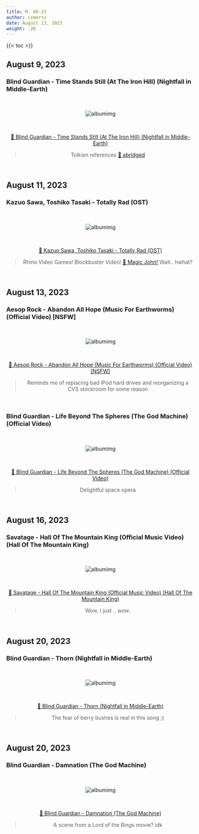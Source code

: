 ```yaml
---
title: M. 08-23
author: csmertx
date: August 13, 2023
weight: -20
---
```


<!--more-->

{{< toc >}}

## August 9, 2023
### Blind Guardian - Time Stands Still (At The Iron Hill) (Nightfall in Middle-Earth)

<br />
<div style="text-align: center;">

![albumimg](/Blog/music/images/blind_guardian_nightfall_in_middle-earth.jpg "Blind Guardian - A Nightfall in Middle-Earth - Album Cover")

<br />

[🔗 Blind Guardian - Time Stands Still (At The Iron Hill) (Nightfall in Middle-Earth)](https://www.youtube.com/watch?v=3aB6CPyO0Ww "YouTube | Blind Guardian - Time Stands Still (At The Iron Hill) (Nightfall in Middle-Earth)")
> Tolkien references [🔗 abridged](https://genius.com/Blind-guardian-time-stands-still-at-the-iron-hill-lyrics "Genius Lyrics | Blind Guardian - Time Stands Still (At The Iron Hill) (Nightfall in Middle-Earth)")
</div>
<br />

## August 11, 2023
### Kazuo Sawa, Toshiko Tasaki - Totally Rad (OST)

<br />
<div style="text-align: center;">

![albumimg](/Blog/music/images/Totally_Rad_NES_OST.jpg "Kazuo Sawa, Toshiko Tasaki - Totally Rad (OST) - Album Cover")

<br />

[🔗 Kazuo Sawa, Toshiko Tasaki - Totally Rad (OST)](https://www.youtube.com/watch?v=chtiP7Q6AwM "YouTube | Kazuo Sawa, Toshiko Tasaki - Totally Rad (OST)")
> Rhino Video Games! Blockbuster Video! [🔗 Magic John!](https://en.wikipedia.org/wiki/Totally_Rad) Wait.. hwhat?
</div>
<br />

## August 13, 2023
### Aesop Rock - Abandon All Hope (Music For Earthworms) (Official Video) [NSFW]

<br />
<div style="text-align: center;">

![albumimg](/Blog/music/images/aesop_rock_music_for_earthworms.jpg "Aesop Rock - Music For Earthworms - Album Cover")

<br />

[🔗 Aesop Rock - Abandon All Hope (Music For Earthworms) (Official Video) [NSFW]](https://www.youtube.com/watch?v=OWDwiIM-1vQ "YouTube | Aesop Rock - Abandon All Hope (Music For Earthworms)")
> Reminds me of replacing bad iPod hard drives and reorganizing a CVS stockroom for some reason

</div>
<br />

### Blind Guardian - Life Beyond The Spheres (The God Machine) (Official Video)

<br />
<div style="text-align: center;">

![albumimg](/Blog/music/images/blind_guardianthe_god_machine.jpg "Blind Guardian - The God Machine - Album Cover")

<br />

[🔗 Blind Guardian - Life Beyond The Spheres (The God Machine) (Official Video)](https://www.youtube.com/watch?v=1d7NDS0agWA "YouTube | Blind Guardian - Life Beyond The Spheres (The God Machine) (Official Video)")
> Delightful space opera
</div>
<br />

## August 16, 2023
### Savatage - Hall Of The Mountain King (Official Music Video) (Hall Of The Mountain King)

<br />
<div style="text-align: center;">

![albumimg](/Blog/music/images/savatage_hall_of_the_mountain_king.jpg "Savatage - Hall Of The Mountain King - Album Cover")

<br />

[🔗 Savatage - Hall Of The Mountain King (Official Music Video) (Hall Of The Mountain King)](https://www.youtube.com/watch?v=mOKoLiOkWWQ "YouTube | Savatage - Hall Of The Mountain King (Official Music Video) (Hall Of The Mountain King)
.
.
Alright, so after the gnome statuted individual (protagonist?) is haunted by a few tree branches, he ventures into the Hall Of The Mountain King's hall, he gets way with stealing a chest of loot, and within that chest lies a cassette tape of the band's album. It's a music video, and commercial all in one.")

> Wow, I just .. *wow*.

</div>
<br />

## August 20, 2023
### Blind Guardian - Thorn (Nightfall in Middle-Earth)

<br />
<div style="text-align: center;">

![albumimg](/Blog/music/images/blind_guardian_nightfall_in_middle-earth.jpg "Blind Guardian - Nightfall in Middle-Earth - Album Cover")

<br />

[🔗 Blind Guardian - Thorn (Nightfall in Middle-Earth)](https://www.youtube.com/watch?v=ZNj88b2IRME "YouTube | Blind Guardian - Thorn (Nightfall in Middle-Earth)")

> The fear of berry bushes is real in this song ;)

</div>
<br />

## August 20, 2023
### Blind Guardian - Damnation (The God Machine)

<br />
<div style="text-align: center;">

![albumimg](/Blog/music/images/blind_guardianthe_god_machine.jpg "Blind Guardian - The God Machine - Album Cover")

<br />

[🔗 Blind Guardian - Damnation (The God Machine)](https://www.youtube.com/watch?v=DJkMHBIb9p0 "YouTube | Blind Guardian - Damnation (The God Machine))")

> A scene from a Lord of the Rings movie? idk

</div>
<br />